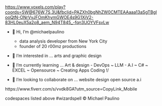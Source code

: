
 https://www.voxels.com/play?coords=SW@676W,7S,3U&fbclid=PAZXh0bgNhZW0CMTEAAaaa13aSgTBglooQtN-ONrVvJFOmKhymGWOE4s9G1XiV2-83HL0euX5a2o8_aem_N94T845_-fqn3UOYVFsvLw
- 👋 Hi, I’m @michaelpaulino
  - data analysis developer from New York City
  - founder of 20 r00mz productions 
- 👀 I’m interested in ... arts and graphic design
- 🌱 I’m currently learning ... Art & design - DevOps ~ LLM - A.I ~ C# ~ EXCEL ~ Opensource ~ Creating Apps Coding !/


- 🤝 I’m looking to collaborate on ... website design open source a.i

<!---
mi6paulino/mi6paulino is a ✨ special ✨ repository because its `README.md` (this file) appears on your GitHub profile.
You can click the Preview link to take a look at your changes.
--->https://www.fiverr.com/s/vvdk8GA?utm_source=CopyLink_Mobile
codespaces listed above #wizardspell ©️ Michael Paulino 


